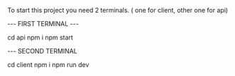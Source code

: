 To start this project you need 2 terminals. ( one for client, other one for api)

--- FIRST TERMINAL ---

cd api
npm i
npm start

--- SECOND TERMINAL

cd client 
npm i
npm run dev

